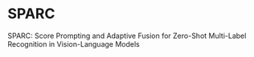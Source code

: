 # SPARC
SPARC: Score Prompting and Adaptive Fusion for Zero-Shot Multi-Label Recognition in Vision-Language Models
